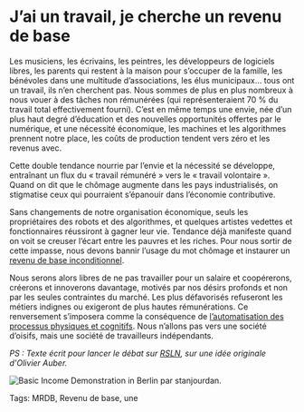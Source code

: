 # J’ai un travail, je cherche un revenu de base

Les musiciens, les écrivains, les peintres, les développeurs de logiciels libres, les parents qui restent à la maison pour s’occuper de la famille, les bénévoles dans une multitude d’associations, les élus municipaux… tous ont un travail, ils n’en cherchent pas. Nous sommes de plus en plus nombreux à nous vouer à des tâches non rémunérées (qui représenteraient 70 % du travail total effectivement fourni). C’est en même temps une envie, née d’un plus haut degré d’éducation et des nouvelles opportunités offertes par le numérique, et une nécessité économique, les machines et les algorithmes prennent notre place, les coûts de production tendent vers zéro et les revenus avec.

Cette double tendance nourrie par l’envie et la nécessité se développe, entraînant un flux du « travail rémunéré » vers le « travail volontaire ». Quand on dit que le chômage augmente dans les pays industrialisés, on stigmatise ceux qui pourraient s’épanouir dans l’économie contributive.

Sans changements de notre organisation économique, seuls les propriétaires des robots et des algorithmes, et quelques artistes vedettes et fonctionnaires réussiront à gagner leur vie. Tendance déjà manifeste quand on voit se creuser l’écart entre les pauvres et les riches. Pour nous sortir de cette impasse, nous devons bannir l’usage du mot chômage et instaurer un [revenu de base inconditionnel](http://blog.tcrouzet.com/tag/revenu-de-base/).

Nous serons alors libres de ne pas travailler pour un salaire et coopérerons, créerons et innoverons davantage, motivés par nos désirs profonds et non par les seules contraintes du marché. Les plus défavorisés refuseront les métiers indignes ou exigeront de plus hautes rémunérations. Ce renversement s’imposera comme la conséquence de [l’automatisation des processus physiques et cognitifs](http://www.internetactu.net/2014/06/17/travail-et-automatisation-la-fin-du-travail-ne-touche-pas-que-les-emplois-les-moins-qualifies/). Nous n’allons pas vers une société d’oisifs, mais une société de travailleurs indépendants.

*PS : Texte écrit pour lancer le débat sur [RSLN](http://www.rslnmag.fr/post/2014/06/03/Comment-travaillerons-nous-demain-.aspx), sur une idée originale d'Olivier Auber.*

![Basic Income Demonstration in Berlin par stanjourdan.](http://blog.tcrouzet.comhttps://tcrouzet.com/images_tc/2014/06/globalrev-600x450.jpg)



Tags: MRDB, Revenu de base, une